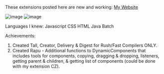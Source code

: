 These extensions posted here are new and working: <a href="https://sites.google.com/view/ai2extensionbextdevnew/home">My Website</a>

![image](https://github-readme-stats.vercel.app/api?username=philippinedeveloper) ![image](https://github-readme-stats.vercel.app/api/top-langs/?username=philippinedeveloper)

Languages I knew:
Javascript
CSS
HTML
Java
Batch

Achievements:
1. Created Tall, Creator, Delivery & Digest for Rush/Fast Compilers ONLY.
2. Created Rapu - Additional functions to DynamicComponents that includes tools for components, copying, dragging & dropping, listeners, getting parent & children, & getting list of components (could be done with my extension CZ).
